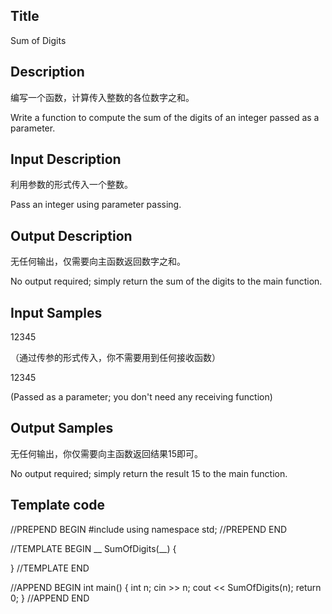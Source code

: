 ## Title
Sum of Digits

## Description
编写一个函数，计算传入整数的各位数字之和。

Write a function to compute the sum of the digits of an integer passed as a parameter.

## Input Description
利用参数的形式传入一个整数。

Pass an integer using parameter passing.

## Output Description
无任何输出，仅需要向主函数返回数字之和。

No output required; simply return the sum of the digits to the main function.


## Input Samples
12345

（通过传参的形式传入，你不需要用到任何接收函数）

12345

(Passed as a parameter; you don't need any receiving function)


## Output Samples
无任何输出，你仅需要向主函数返回结果15即可。

No output required; simply return the result 15 to the main function.

## Template code

//PREPEND BEGIN
#include <iostream>
using namespace std;
//PREPEND END

//TEMPLATE BEGIN
__ SumOfDigits(__)
{

}
//TEMPLATE END

//APPEND BEGIN
int main() 
{
    int n;
    cin >> n;
    cout << SumOfDigits(n);
    return 0;
}
//APPEND END

